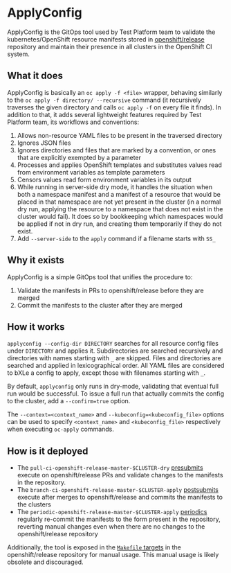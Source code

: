 # ApplyConfig

ApplyConfig is the GitOps tool used by Test Platform team to validate the kubernetes/OpenShift resource manifests stored
in [openshift/release](https://github.com/openshift/release) repository and maintain their presence in all clusters in
the OpenShift CI system.

## What it does

ApplyConfig is basically an `oc apply -f <file>` wrapper, behaving similarly to the `oc apply -f directory/ --recursive`
command (it recursively traverses the given directory and calls `oc apply -f` on every file it finds). In addition to
that, it adds several lightweight features required by Test Platform team, its workflows and conventions:

1. Allows non-resource YAML files to be present in the traversed directory
2. Ignores JSON files
3. Ignores directories and files that are marked by a convention, or ones that are explicitly exempted by a parameter
4. Processes and applies OpenShift templates and substitutes values read from environment variables as template
   parameters
5. Censors values read form environment variables in its output
6. While running in server-side dry mode, it handles the situation when both a namespace manifest and a manifest of a
   resource that would be placed in that namespace are not yet present in the cluster (in a normal dry run, applying the
   resource to a namespace that does not exist in the cluster would fail). It does so by bookkeeping which namespaces
   would be applied if not in dry run, and creating them temporarily if they do not exist.
7. Add `--server-side` to the `apply` command if a filename starts with `SS_`

## Why it exists

ApplyConfig is a simple GitOps tool that unifies the procedure to:

1. Validate the manifests in PRs to openshift/release before they are merged
2. Commit the manifests to the cluster after they are merged

## How it works

`applyconfig --config-dir DIRECTORY` searches for all resource config files under `DIRECTORY` and applies it.
Subdirectories are searched recursively and directories with names starting with `_` are skipped. Files and directories
are searched and applied in lexicographical order. All YAML files are considered to bXLe a config to apply, except those
with filenames starting with `_`.

By default, `applyconfig` only runs in dry-mode, validating that eventual full run would be successful. To issue a full
run that actually commits the config to the cluster, add a `--confirm=true` option.

The `--context=<context_name>` and `--kubeconfig=<kubeconfig_file>` options can be used to specify `<context_name>`
and `<kubeconfig_file>` respectively when executing `oc-apply` commands.

## How is it deployed

- The
  `pull-ci-openshift-release-master-$CLUSTER-dry` [presubmits](https://prow.ci.openshift.org/?repo=openshift%2Frelease&job=pull-ci-*-dry)
  execute on openshift/release PRs and validate changes to the manifests in the repository.
- The
  `branch-ci-openshift-release-master-$CLUSTER-apply` [postsubmits](https://prow.ci.openshift.org/?repo=openshift%2Frelease&job=branch-ci-*-apply)
  execute after merges to openshift/release and commits the manifests to the clusters
- The
  `periodic-openshift-release-master-$CLUSTER-apply` [periodics](https://prow.ci.openshift.org/?repo=openshift%2Frelease&job=periodic-*-apply)
  regularly re-commit the manifests to the form present in the repository, reverting manual changes even when there are
  no changes to the openshift/release repository

Additionally, the tool is exposed in
the [`Makefile` targets](https://github.com/openshift/release/blob/9acb52ff0cdb142df26a9416dd172ac525c4a17c/Makefile#L29-L39)
in the openshift/release repository for manual usage. This manual usage is likely obsolete and discouraged.
